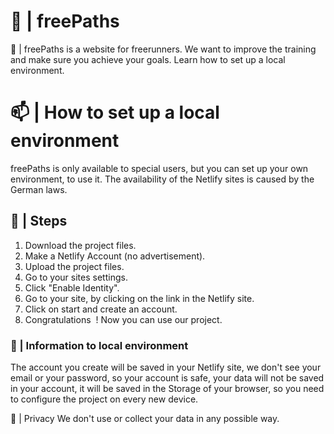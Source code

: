 # 🔮 | freePaths
🦾 | freePaths is a website for freerunners. We want to improve the training and make sure you achieve your goals. Learn how to set up a local environment.

# 📫 | How to set up a local environment
freePaths is only available to special users, but you can set up your own environment, to use it. The availability of the Netlify sites is caused by the German laws.

## 🎉 | Steps
1. Download the project files.
2. Make a Netlify Account (no advertisement).
3. Upload the project files.
4. Go to your sites settings.
5. Click "Enable Identity".
6. Go to your site, by clicking on the link in the Netlify site.
7. Click on start and create an account.
8. Congratulations  ! Now you can use our project.

### 📜 | Information to local environment
The account you create will be saved in your Netlify site, we don't see your email or your password, so your account is safe, your data will not be saved in your account, it will be saved in the Storage of your browser, so you need to configure the project on every new device.

🔏 | Privacy
We don't use or collect your data in any possible way.

